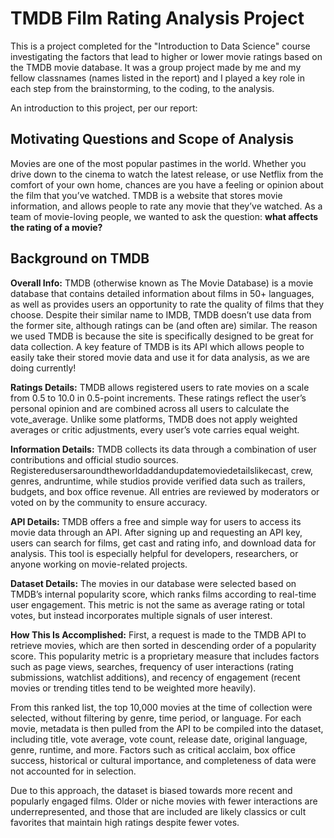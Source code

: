 # TMDB Film Rating Analysis Project

This is a project completed for the "Introduction to Data Science" course investigating the factors that lead to higher or lower movie ratings based on the TMDB movie database. It was a group project made by me and my fellow classnames (names listed in the report) and I played a key role in each step from the brainstorming, to the coding, to the analysis.

An introduction to this project, per our report:

## Motivating Questions and Scope of Analysis
Movies are one of the most popular pastimes in the world. Whether you drive down to the cinema to watch the latest release, or use Netflix from the comfort of your own home, chances are you have a feeling or opinion about the film that you’ve watched. TMDB is a website that stores movie information, and allows people to rate any movie that they’ve watched. As a team of movie-loving people, we wanted to ask the question: **what affects the rating of a movie?**

## Background on TMDB

**Overall Info:** TMDB (otherwise known as The Movie Database) is a movie database that contains detailed information about films in 50+ languages, as well as provides users an opportunity to rate the quality of films that they choose. Despite their similar name to IMDB, TMDB doesn’t use data from the former site, although ratings can be (and often are) similar. The reason we used TMDB is because the site is specifically designed to be great for data collection. A key feature of TMDB is its API which allows people to easily take their stored movie data and use it for data analysis, as we are doing currently!

**Ratings Details:** TMDB allows registered users to rate movies on a scale from 0.5 to 10.0 in 0.5-point increments. These ratings reflect the user’s personal opinion and are combined across all users to calculate the vote_average. Unlike some platforms, TMDB does not apply weighted averages or critic adjustments, every user’s vote carries equal weight.

**Information Details:** TMDB collects its data through a combination of user contributions and official studio sources. Registeredusersaroundtheworldaddandupdatemoviedetailslikecast, crew, genres, andruntime, while studios provide verified data such as trailers, budgets, and box office revenue. All entries are reviewed by moderators or voted on by the community to ensure accuracy.

**API Details:** TMDB offers a free and simple way for users to access its movie data through an API. After signing up and requesting an API key, users can search for films, get cast and rating info, and download data for analysis. This tool is especially helpful for developers, researchers, or anyone working on movie-related projects.

**Dataset Details:** The movies in our database were selected based on TMDB’s internal popularity score, which ranks films according to real-time user engagement. This metric is not the same as average rating or total votes, but instead incorporates multiple signals of user interest.

**How This Is Accomplished:** First, a request is made to the TMDB API to retrieve movies, which are then sorted in descending order of a popularity score. This popularity metric is a proprietary measure that includes factors such as page views, searches, frequency of user interactions (rating submissions, watchlist additions), and recency of engagement (recent movies or trending titles tend to be weighted more heavily).

From this ranked list, the top 10,000 movies at the time of collection were selected, without filtering by genre, time period, or language. For each movie, metadata is then pulled from the API to be compiled into the dataset, including title, vote average, vote count, release date, original language, genre, runtime, and more. Factors such as critical acclaim, box office success, historical or cultural importance, and completeness of data were not accounted for in selection.

Due to this approach, the dataset is biased towards more recent and popularly engaged films. Older or niche movies with fewer interactions are underrepresented, and those that are included are likely classics or cult favorites that maintain high ratings despite fewer votes.
